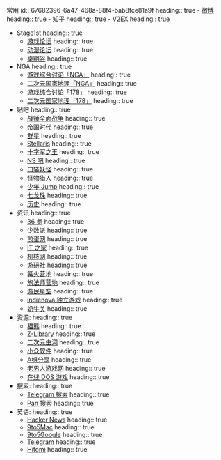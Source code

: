 常用
id:: 67682396-6a47-468a-88f4-bab8fce81a9f
heading:: true
	- [微博](https://weibo.com/mygroups?gid=4123220279896173)
	  heading:: true
	- [知乎](https://www.zhihu.com/)
	  heading:: true
	- [V2EX](https://www.v2ex.com/)
	  heading:: true
- Stage1st
  heading:: true
	- [游戏论坛](https://bbs.saraba1st.com/2b/forum-4-1.html)
	     heading:: true
	- [动漫论坛](https://bbs.saraba1st.com/2b/forum-6-1.html)
	     heading:: true
	- [桌明谷](https://bbs.saraba1st.com/2b/forum-75-1.html)
	     heading:: true
- NGA
  heading:: true
	- [游戏综合讨论「NGA」](https://bbs.nga.cn/thread.php?fid=414)
	     heading:: true
	- [二次元国家地理「NGA」](https://bbs.nga.cn/thread.php?fid=-447601)
	     heading:: true
	- [游戏综合讨论「178」](https://nga.178.com/thread.php?fid=414)
	     heading:: true
	- [二次元国家地理「178」](https://nga.178.com/thread.php?fid=-447601)
	     heading:: true
- 贴吧
  heading:: true
	- [战锤全面战争](https://tieba.baidu.com/f?kw=战锤全面战争)
	     heading:: true
	- [帝国时代](https://tieba.baidu.com/f?kw=帝国时代)
	     heading:: true
	- [群星](https://tieba.baidu.com/f?kw=群星)
	     heading:: true
	- [Stellaris](https://tieba.baidu.com/f?kw=stellaris)
	     heading:: true
	- [十字军之王](https://tieba.baidu.com/f?kw=十字军之王)
	     heading:: true
	- [NS 吧](https://tieba.baidu.com/f?kw=ns)
	     heading:: true
	- [口袋妖怪](https://tieba.baidu.com/f?kw=口袋妖怪)
	     heading:: true
	- [怪物猎人](https://tieba.baidu.com/f?kw=怪物猎人)
	     heading:: true
	- [少年 Jump](https://tieba.baidu.com/f?kw=少年jump)
	     heading:: true
	- [七龙珠](https://tieba.baidu.com/f?kw=七龙珠)
	     heading:: true
	- [历史](https://tieba.baidu.com/f?kw=历史)
	     heading:: true
- 资讯
  heading:: true
	- [36 氪](https://36kr.com)
	     heading:: true
	- [少数派](https://sspai.com)
	     heading:: true
	- [煎蛋网](https://jandan.net)
	     heading:: true
	- [IT 之家](https://www.ithome.com/)
	     heading:: true
	- [机核网](https://gcores.com)
	     heading:: true
	- [游研社](https://yystv.cn)
	     heading:: true
	- [篝火营地](https://gouhuo.qq.com)
	     heading:: true
	- [旅法师营地](https://iyingdi.com)
	     heading:: true
	- [游民星空](https://gamersky.com)
	     heading:: true
	- [indienova 独立游戏](https://indienova.com)
	     heading:: true
	- [奶牛关](https://cowlevel.net)
	     heading:: true
- 资源:
  heading:: true
	- [猫熊](https://mxwljsq.top)
	     heading:: true
	- [Z-Library](https://zh.singlelogin.re)
	     heading:: true
	- [二次元虫洞](http://www.2cycd.com)
	     heading:: true
	- [小众软件](https://appinn.com)
	     heading:: true
	- [A姐分享](https://www.ahhhhfs.com)
	     heading:: true
	- [老男人游戏网](https://www.oldmantvg.net)
	     heading:: true
	- [在线 DOS 游戏](https://dos.zczc.cz)
	     heading:: true
- 搜索:
  heading:: true
	- [Telegram 搜索](https://www.telsearch.me)
	     heading:: true
	- [Pan 搜索](https://www.pansearch.me)
	     heading:: true
- 英语:
  heading:: true
	- [Hacker News](https://news.ycombinator.com)
	     heading:: true
	- [9to5Mac](https://9to5mac.com)
	     heading:: true
	- [9to5Google](https://9to5google.com)
	     heading:: true
	- [Telegram](https://web.telegram.org)
	     heading:: true
	- [Hitomi](https://hitomi.la)
	     heading:: true